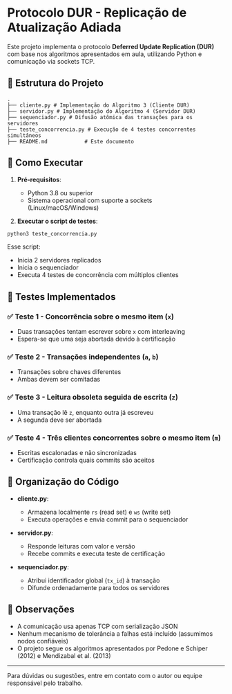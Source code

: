 # Protocolo DUR - Replicação de Atualização Adiada

Este projeto implementa o protocolo **Deferred Update Replication (DUR)** com base nos algoritmos apresentados em aula, utilizando Python e comunicação via sockets TCP.

## 📁 Estrutura do Projeto

```
.
├── cliente.py # Implementação do Algoritmo 3 (Cliente DUR)
├── servidor.py # Implementação do Algoritmo 4 (Servidor DUR)
├── sequenciador.py # Difusão atômica das transações para os servidores
├── teste_concorrencia.py # Execução de 4 testes concorrentes simultâneos
├── README.md            # Este documento
```

## 🚀 Como Executar

1. **Pré-requisitos**:

   * Python 3.8 ou superior
   * Sistema operacional com suporte a sockets (Linux/macOS/Windows)

2. **Executar o script de testes**:

```bash
python3 teste_concorrencia.py
```

Esse script:

* Inicia 2 servidores replicados
* Inicia o sequenciador
* Executa 4 testes de concorrência com múltiplos clientes

## 🔬 Testes Implementados

### ✅ Teste 1 - Concorrência sobre o mesmo item (`x`)

* Duas transações tentam escrever sobre `x` com interleaving
* Espera-se que uma seja abortada devido à certificação

### ✅ Teste 2 - Transações independentes (`a`, `b`)

* Transações sobre chaves diferentes
* Ambas devem ser comitadas

### ✅ Teste 3 - Leitura obsoleta seguida de escrita (`z`)

* Uma transação lê `z`, enquanto outra já escreveu
* A segunda deve ser abortada

### ✅ Teste 4 - Três clientes concorrentes sobre o mesmo item (`m`)

* Escritas escalonadas e não sincronizadas
* Certificação controla quais commits são aceitos

## 🧠 Organização do Código

* **cliente.py**:

  * Armazena localmente `rs` (read set) e `ws` (write set)
  * Executa operações e envia commit para o sequenciador

* **servidor.py**:

  * Responde leituras com valor e versão
  * Recebe commits e executa teste de certificação

* **sequenciador.py**:

  * Atribui identificador global (`tx_id`) à transação
  * Difunde ordenadamente para todos os servidores

## 📝 Observações

* A comunicação usa apenas TCP com serialização JSON
* Nenhum mecanismo de tolerância a falhas está incluído (assumimos nodos confiáveis)
* O projeto segue os algoritmos apresentados por Pedone e Schiper (2012) e Mendizabal et al. (2013)

---

Para dúvidas ou sugestões, entre em contato com o autor ou equipe responsável pelo trabalho.
